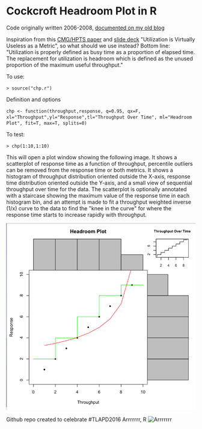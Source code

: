 Cockcroft Headroom Plot in R
============================

Code originally written 2006-2008, [documented on my old blog](http://perfcap.blogspot.com/2008/07/enhanced-headroom-plot-in-r.html)

Inspiration from this [CMG/HPTS paper](http://www.hpts.ws/papers/2007/Cockcroft_CMG06-utilization.pdf) and [slide deck](http://www.slideshare.net/adrianco/cmg06-utilization-is-useless) "Utilization is Virtually Useless as a Metric", so what should we use instead? Bottom line: "Utilization is properly defined as busy time
as a proportion of elapsed time. The replacement for utilization is headroom which is defined as the unused proportion of the maximum useful throughput."

To use:
```
> source("chp.r")
```

Definition and options
```
chp <- function(throughput,response, q=0.95, qx=F, xl="Throughput",yl="Response",tl="Throughput Over Time", ml="Headroom Plot", fit=T, max=T, splits=0)
```


To test:
```
> chp(1:10,1:10)
```
This will open a plot window showing the following image. It shows a scatterplot of response time as a function of throughput, percentile outliers can be removed from the response time or both metrics. It shows a histogram of throughput distribution oriented outside the X-axis, response time distribution oriented outside the Y-axis, and a small view of sequential throughput over time for the data. The scatterplot is optionally annotated with a staircase showing the maximum value of the response time in each histogram bin, and an attempt is made to fit a throughput weighted inverse (1/x) curve to the data to find the "knee in the curve" for where the response time starts to increase rapidly with throughput.

![chptest](chptest.png)

Github repo created to celebrate #TLAPD2016 Arrrrrrr, R
![Arrrrrrr](https://pbs.twimg.com/media/CsrmI7DWAAAt176.jpg)
